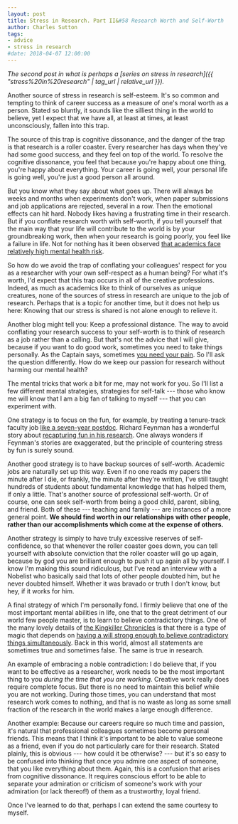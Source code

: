 ```yaml
---
layout: post
title: Stress in Research. Part II&#58 Research Worth and Self-Worth
author: Charles Sutton
tags:
- advice
- stress in research
#date: 2018-04-07 12:00:00
---
```


*The second post in what is perhaps a
[series on stress in research]({{ "stress%20in%20research" | tag_url | relative_url }}).*

Another source of stress in research is self-esteem. It's so common and tempting to think of career success as a measure of one's moral worth as a person. Stated so bluntly, it sounds like the silliest thing in the world to believe, yet I expect that we have all, at least at times, at least unconsciously, fallen into this trap.

The source of this trap is cognitive dissonance, and the danger of the trap is that research is a roller coaster. Every researcher has days when they've had some good success, and they feel on top of the world. To resolve the cognitive dissonance, you feel that because you're happy about one thing, you're happy about everything. Your career is going well, your personal life is going well, you're just a good person all around.

But you know what they say about what goes up. There will always be weeks and months when experiments don't work, when paper submissions and job applications are rejected, several in a row. Then the emotional effects can hit hard. Nobody likes having a frustrating time in their research. But if you conflate research worth with self-worth, if you tell yourself that the main way that your life will contribute to the world is by your groundbreaking work, then when your research is going poorly, you feel like a failure in life. Not for nothing has it been observed [that academics face relatively high mental health risk](https://www.timeshighereducation.com/news/academics-face-higher-mental-health-risk-than-other-professions).

So how do we avoid the trap of conflating your colleagues' respect for you as a researcher with your own self-respect as a human being? For what it's worth, I'd expect that this trap occurs in all of the creative professions. Indeed, as much as academics like to think of ourselves as unique creatures, none of the sources of stress in research are unique to the job of research. Perhaps that is a topic for another time, but it does not help us here: Knowing that our stress is shared is not alone enough to relieve it.

Another blog might tell you: Keep a professional distance. The way to  avoid conflating your research success to your self-worth is to think of research as a job rather than a calling. But that's not the advice that I will give, because if you want to do good work, sometimes you need
to take things personally. As the Captain says, sometimes [you need your pain](https://www.youtube.com/watch?v=WLzJAebfEIg). So I'll ask the question differently.
How do we keep our passion for research without harming our mental health?

The mental tricks that work a bit for me, may not work for you. So I'll list a
few different mental strategies, strategies for self-talk --- those who know me
will know that I am a big fan of talking to myself --- that you can experiment with.

One strategy is to focus on the fun, for example, by treating a tenure-track faculty job [like a seven-year postdoc](https://blogs.scientificamerican.com/guest-blog/the-awesomest-7-year-postdoc-or-how-i-learned-to-stop-worrying-and-love-the-tenure-track-faculty-life/). Richard Feynman has a wonderful story about [recapturing fun in his research](https://www.physics.ohio-state.edu/~kilcup/262/feynman.html). One always wonders if Feynman's stories are exaggerated, but the principle of countering stress by fun is surely sound.

Another good strategy is to have backup sources of self-worth. Academic jobs are naturally set up this way. Even if no one reads my papers the minute after I die, or frankly, the minute after they're written, I've still taught hundreds of students about fundamental knowledge that has helped them, if only a little. That's another source of professional self-worth. Or of course, one can seek self-worth from being a good child, parent, sibling, and friend. Both of these --- teaching and family --- are instances of a more general point. **We should find worth in our relationships with other people, rather than our accomplishments which come at the expense of others.**

Another strategy is simply to have truly excessive reserves of self-confidence, so that whenever the roller coaster goes down, you can tell yourself with absolute conviction that the roller coaster will go up again, because by god you are brilliant enough to push it up again all by yourself. I know I'm making this sound ridiculous, but I've read an interview with a Nobelist who basically said that lots of other people doubted him, but he never doubted himself. Whether it was bravado or truth I don't know, but hey, if it works for him.

A final strategy of which I'm personally fond. I firmly believe that one of the most important mental
abilities in life, one that to the great detriment of our world few people master, is to learn to believe contradictory things. One of the many lovely details of
[the Kingkiller Chronicles](https://en.wikipedia.org/wiki/The_Kingkiller_Chronicle)
is that there is a type of magic that depends on [having a will strong
enough to believe contradictory things simultaneously](http://kingkiller.wikia.com/wiki/Sympathy).
Back in this world, almost all statements
are sometimes true and sometimes false. The same is true in research.

An example of embracing a noble contradiction: I do believe that, if you want to be
effective as a researcher, work needs to be the most important thing to you
*during the time that you are working*.
Creative work really does require complete focus. But there is no need
to maintain this belief while you are not working. During those times, you can understand
that most research work comes to nothing, and that is no waste as long as some
small fraction of the research in the world makes a large enough difference.

Another example: Because our careers require so much time and passion, it's natural that professional colleagues sometimes become personal friends. This means that  I think it's important to be able to value someone as a friend, even if you do not particularly care for their research.
Stated plainly, this is obvious --- how could it be otherwise? --- but it's so
easy to be confused into thinking that once you admire one aspect of someone,
that you like everything about them.
Again, this is a confusion that arises from cognitive dissonance.
It requires conscious effort to be able to separate your admiration or criticism of someone's work with your admiration (or lack thereof!) of them as a trustworthy, loyal friend.

Once I've learned to do that, perhaps I can extend the same courtesy to myself.
